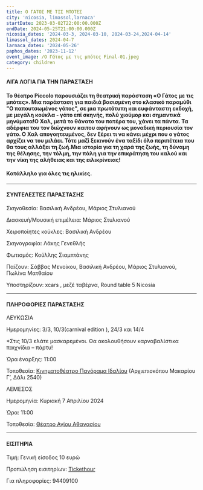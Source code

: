 ```yaml
---
title: Ο ΓΑΤΟΣ ΜΕ ΤΙΣ ΜΠΟΤΕΣ
city: 'nicosia, limassol,larnaca'
startDate: 2023-03-02T22:00:00.000Z
endDate: 2024-05-25T21:00:00.000Z
nicosia_dates: '2024-03-3, 2024-03-10, 2024-03-24,2024-04-14'
limassol_dates: 2024-04-7
larnaca_dates: '2024-05-26'
paphos_dates: '2023-11-12'
event_image: /Ο Γάτος με τις μπότες Final-01.jpeg
category: children
---
```


#### ΛΙΓΑ ΛΟΓΙΑ ΓΙΑ ΤΗΝ ΠΑΡΑΣΤΑΣΗ

#### Το θέατρο	Piccolo παρουσιάζει τη θεατρική παράσταση «Ο Γάτος με τις μπότες». Μια παράσταση για παιδιά βασισμένη στο κλασικό παραμύθι "Ο παπουτσωμένος γάτος", σε μια πρωτότυπη και ευφάνταστη εκδοχή, με μεγάλη κούκλα - γάτο επί σκηνής, πολύ χιούμορ και σημαντικά μηνύματα!Ο Χαλ, μετά το θάνατο του πατέρα του, χάνει τα πάντα. Τα αδέρφια του τον διώχνουν καιτου αφήνουν ως μοναδική περιουσία τον γάτο. Ο Χαλ απογοητευμένος, δεν ξέρει τι να κάνει μέχρι που ο γάτος αρχίζει να του μιλάει. Τότε μαζί ξεκινούν ένα ταξίδι όλο περιπέτεια που θα τους αλλάξει τη ζωή.Μια ιστορία για τη χαρά της ζωής, τη δύναμη της θέλησης, την τόλμη, την πάλη για την επικράτηση του καλού και την νίκη της αλήθειας και της ειλικρίνειας!

#### Κατάλληλο για όλες τις ηλικίες.

***

#### ΣΥΝΤΕΛΕΣΤΕΣ ΠΑΡΑΣΤΑΣΗΣ

Σκηνοθεσία: Βασιλική Ανδρέου, Μάριος Στυλιανού

Διασκευή/Μουσική επιμέλεια: Μάριος Στυλιανού

Χειροποίητες κούκλες: Βασιλική Ανδρέου

Σκηνογραφία: Λάκης Γενεθλής

Φωτισμός: Κούλλης Σιαμπτάνης

Παίζουν: Σάββας Μενοίκου, Βασιλική Ανδρέου, Μάριος Στυλιανού, Πωλίνα Ματθαίου

Υποστηρίζουν:	xcars , μεζέ ταβέρνα,	Round table 5 Nicosia

***

#### ΠΛΗΡΟΦΟΡΙΕΣ ΠΑΡΑΣΤΑΣΗΣ

ΛΕΥΚΩΣΙΑ

Ημερομηνίες: 3/3, 10/3(carnival edition ), 24/3 και 14/4 

\*Στις 10/3 ελάτε μασκαρεμένοι. Θα ακολουθήσουν καρναβαλίστικα παιχνίδια – πάρτυ!

Ώρα έναρξης: 11:00

Τοποθεσία: [Κινηματοθέατρο Πανόραμα Ιδαλίου](https://www.google.com/maps/place/%CE%9A%CE%B9%CE%BD%CE%B7%CE%BC%CE%B1%CF%84%CE%BF%CE%B8%CE%AD%CE%B1%CF%84%CF%81%CE%BF+%CE%A0%CE%B1%CE%BD%CF%8C%CF%81%CE%B1%CE%BC%CE%B1+%CE%99%CE%B4%CE%B1%CE%BB%CE%AF%CE%BF%CF%85/@35.0246256,33.4182825,17z/data=!3m1!4b1!4m6!3m5!1s0x14de1f9e7b20b091:0x2739c8ae5f8d7c4b!8m2!3d35.0246212!4d33.4208574!16s%2Fg%2F11gf96r53y?entry=ttu) (Αρχιεπισκόπου Μακαρίου Γ’, Δάλι 2540)

ΛΕΜΕΣΟΣ

Ημερομηνία:   Κυριακή 7 Απριλίου  2024

Ώρα: 11:00

Τοποθεσία: [Θέατρο Αγίου Αθανασίου](https://www.google.com/maps/place/Municipal+Theater+Agios+Athanasios/@34.7092022,33.014726,14z/data=!4m10!1m2!2m1!1zzrjOtc6xz4TPgc6_IM6xzrPOuc6_z4UgzrHOuM6xzr3Osc-DzrnOv8-F!3m6!1s0x14e7349df0596631:0x908cd7068501c895!8m2!3d34.7092035!4d33.0497424!15sCirOuM61zrHPhM-Bzr8gzrHOs865zr_PhSDOsc64zrHOvc6xz4POuc6_z4WSAQNhcnTgAQA!16s%2Fg%2F1thszhkd?entry=ttu)

***

#### ΕΙΣΙΤΗΡΙΑ

Τιμή: Γενική είσοδος 10 ευρώ

Προπώληση εισιτηρίων:	[Tickethour](https://shop.tickethour.com/showEventInformation.html?idEvent=4367)

Για πληροφορίες: 94409100
